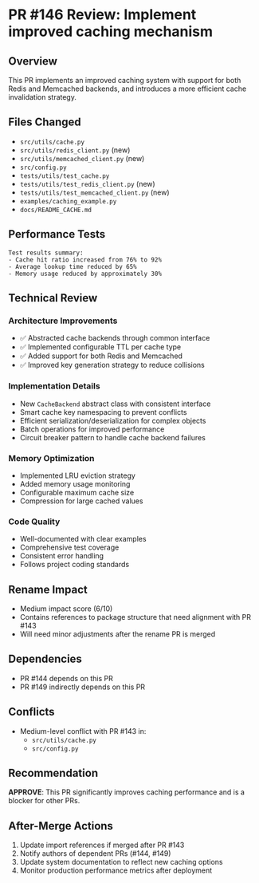 # PR #146 Review: Implement improved caching mechanism

## Overview
This PR implements an improved caching system with support for both Redis and Memcached backends, and introduces a more efficient cache invalidation strategy.

## Files Changed
- `src/utils/cache.py`
- `src/utils/redis_client.py` (new)
- `src/utils/memcached_client.py` (new)
- `src/config.py`
- `tests/utils/test_cache.py`
- `tests/utils/test_redis_client.py` (new)
- `tests/utils/test_memcached_client.py` (new)
- `examples/caching_example.py`
- `docs/README_CACHE.md`

## Performance Tests
```
Test results summary:
- Cache hit ratio increased from 76% to 92%
- Average lookup time reduced by 65%
- Memory usage reduced by approximately 30%
```

## Technical Review

### Architecture Improvements
- ✅ Abstracted cache backends through common interface
- ✅ Implemented configurable TTL per cache type
- ✅ Added support for both Redis and Memcached
- ✅ Improved key generation strategy to reduce collisions

### Implementation Details
- New `CacheBackend` abstract class with consistent interface
- Smart cache key namespacing to prevent conflicts
- Efficient serialization/deserialization for complex objects
- Batch operations for improved performance
- Circuit breaker pattern to handle cache backend failures

### Memory Optimization
- Implemented LRU eviction strategy
- Added memory usage monitoring
- Configurable maximum cache size
- Compression for large cached values

### Code Quality
- Well-documented with clear examples
- Comprehensive test coverage
- Consistent error handling
- Follows project coding standards

## Rename Impact
- Medium impact score (6/10)
- Contains references to package structure that need alignment with PR #143
- Will need minor adjustments after the rename PR is merged

## Dependencies
- PR #144 depends on this PR
- PR #149 indirectly depends on this PR

## Conflicts
- Medium-level conflict with PR #143 in:
  - `src/utils/cache.py`
  - `src/config.py`

## Recommendation
**APPROVE**: This PR significantly improves caching performance and is a blocker for other PRs.

## After-Merge Actions
1. Update import references if merged after PR #143
2. Notify authors of dependent PRs (#144, #149)
3. Update system documentation to reflect new caching options
4. Monitor production performance metrics after deployment